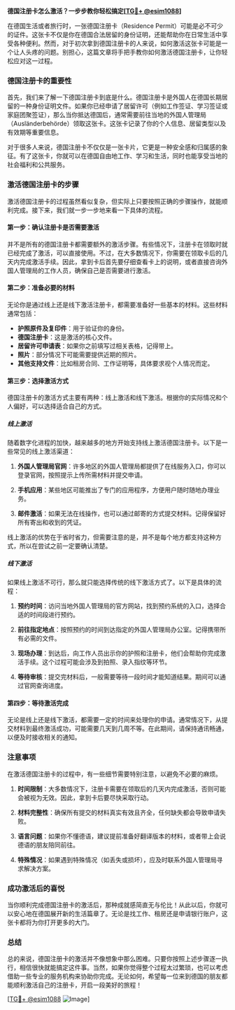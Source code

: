 **德国注册卡怎么激活？一步步教你轻松搞定[[TG💪+ @esim1088](https://t.me/s/esim1088)]**

在德国生活或者旅行时，一张德国注册卡（Residence Permit）可能是必不可少的证件。这张卡不仅是你在德国合法居留的身份证明，还能帮助你在日常生活中享受各种便利。然而，对于初次拿到德国注册卡的人来说，如何激活这张卡可能是一个让人头疼的问题。别担心，这篇文章将手把手教你如何激活德国注册卡，让你轻松应对这一过程。

### 德国注册卡的重要性

首先，我们来了解一下德国注册卡到底是什么。德国注册卡是外国人在德国长期居留的一种身份证明文件。如果你已经申请了居留许可（例如工作签证、学习签证或家庭团聚签证），那么当你抵达德国后，通常需要前往当地的外国人管理局（Ausländerbehörde）领取这张卡。这张卡记录了你的个人信息、居留类型以及有效期等重要信息。

对于很多人来说，德国注册卡不仅仅是一张卡片，它更是一种安全感和归属感的象征。有了这张卡，你就可以在德国自由地工作、学习和生活，同时也能享受当地的社会福利和公共服务。

### 激活德国注册卡的步骤

激活德国注册卡的过程虽然看似复杂，但实际上只要按照正确的步骤操作，就能顺利完成。接下来，我们就一步一步地来看一下具体的流程。

#### 第一步：确认注册卡是否需要激活

并不是所有的德国注册卡都需要额外的激活步骤。有些情况下，注册卡在领取时就已经完成了激活，可以直接使用。不过，在大多数情况下，你需要在领取卡后的几天内完成激活手续。因此，拿到卡后首先要仔细查看卡上的说明，或者直接咨询外国人管理局的工作人员，确保自己是否需要进行激活。

#### 第二步：准备必要的材料

无论你是通过线上还是线下激活注册卡，都需要准备好一些基本的材料。这些材料通常包括：

- **护照原件及复印件**：用于验证你的身份。
- **德国注册卡**：这是激活的核心文件。
- **居留许可申请表**：如果你之前填写过相关表格，记得带上。
- **照片**：部分情况下可能需要提供近期的照片。
- **其他支持文件**：比如租房合同、工作证明等，具体要求视个人情况而定。

#### 第三步：选择激活方式

德国注册卡的激活方式主要有两种：线上激活和线下激活。根据你的实际情况和个人偏好，可以选择适合自己的方式。

##### 线上激活

随着数字化进程的加快，越来越多的地方开始支持线上激活德国注册卡。以下是一些常见的线上激活渠道：

1. **外国人管理局官网**：许多地区的外国人管理局都提供了在线服务入口，你可以登录官网，按照提示上传所需材料并提交申请。
   
2. **手机应用**：某些地区可能推出了专门的应用程序，方便用户随时随地办理业务。

3. **邮件激活**：如果无法在线操作，也可以通过邮寄的方式提交材料。记得保留好所有寄出和收到的凭证。

线上激活的优势在于省时省力，但需要注意的是，并不是每个地方都支持这种方式，所以在尝试之前一定要确认清楚。

##### 线下激活

如果线上激活不可行，那么就只能选择传统的线下激活方式了。以下是具体的流程：

1. **预约时间**：访问当地外国人管理局的官方网站，找到预约系统的入口，选择合适的时间段进行预约。
   
2. **前往指定地点**：按照预约的时间到达指定的外国人管理局办公室。记得携带所有必需的文件。

3. **现场办理**：到达后，向工作人员出示你的护照和注册卡，他们会帮助你完成激活手续。这个过程可能会涉及到拍照、录入指纹等环节。

4. **等待审核**：提交完材料后，一般需要等待一段时间才能知道结果。期间可以通过官网查询进度。

#### 第四步：等待激活完成

无论是线上还是线下激活，都需要一定的时间来处理你的申请。通常情况下，从提交材料到最终激活成功，可能需要几天到几周不等。在此期间，请保持通讯畅通，以便及时接收相关的通知。

### 注意事项

在激活德国注册卡的过程中，有一些细节需要特别注意，以避免不必要的麻烦。

1. **时间限制**：大多数情况下，注册卡需要在领取后的几天内完成激活，否则可能会被视为无效。因此，拿到卡后要尽快采取行动。

2. **材料完整性**：确保所有提交的材料真实有效且齐全，任何缺失都会导致申请失败。

3. **语言问题**：如果你不懂德语，建议提前准备好翻译版本的材料，或者带上会说德语的朋友陪同前往。

4. **特殊情况**：如果遇到特殊情况（如丢失或损坏），应及时联系外国人管理局寻求解决方案。

### 成功激活后的喜悦

当你顺利完成德国注册卡的激活后，那种成就感简直无与伦比！从此以后，你就可以安心地在德国展开新的生活篇章了。无论是找工作、租房还是申请银行账户，这张卡都将为你打开更多的大门。

### 总结

总的来说，德国注册卡的激活并不像想象中那么困难。只要你按照上述步骤逐一执行，相信很快就能搞定这件事。当然，如果你觉得整个过程太过繁琐，也可以考虑借助一些专业的服务机构来协助你完成。无论如何，希望每一位来到德国的朋友都能顺利激活自己的注册卡，开启一段美好的旅程！

[[TG💪+ @esim1088](https://t.me/s/esim1088) ![Image](https://i.postimg.cc/4NQfJmqS/Snipaste-2025-05-13-00-14-12.png)]